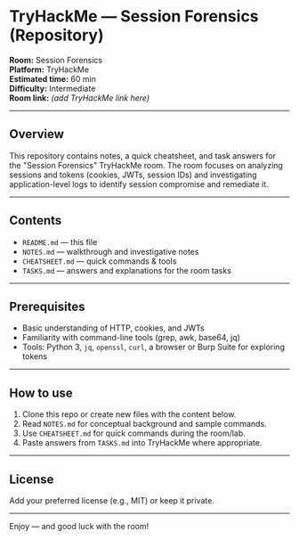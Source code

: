 # TryHackMe — Session Forensics (Repository)

**Room:** Session Forensics  
**Platform:** TryHackMe  
**Estimated time:** 60 min  
**Difficulty:** Intermediate  
**Room link:** _(add TryHackMe link here)_

---

## Overview
This repository contains notes, a quick cheatsheet, and task answers for the "Session Forensics" TryHackMe room. The room focuses on analyzing sessions and tokens (cookies, JWTs, session IDs) and investigating application-level logs to identify session compromise and remediate it.

---

## Contents
- `README.md` — this file
- `NOTES.md` — walkthrough and investigative notes
- `CHEATSHEET.md` — quick commands & tools
- `TASKS.md` — answers and explanations for the room tasks

---

## Prerequisites
- Basic understanding of HTTP, cookies, and JWTs
- Familiarity with command-line tools (grep, awk, base64, jq)
- Tools: Python 3, `jq`, `openssl`, `curl`, a browser or Burp Suite for exploring tokens

---

## How to use
1. Clone this repo or create new files with the content below.
2. Read `NOTES.md` for conceptual background and sample commands.
3. Use `CHEATSHEET.md` for quick commands during the room/lab.
4. Paste answers from `TASKS.md` into TryHackMe where appropriate.

---

## License
Add your preferred license (e.g., MIT) or keep it private.

---

Enjoy — and good luck with the room!
